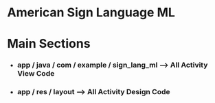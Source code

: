 # American Sign Language ML

# Main Sections

* ### app / java / com / example / sign_lang_ml --> All Activity View Code


* ### app / res / layout --> All Activity Design Code
